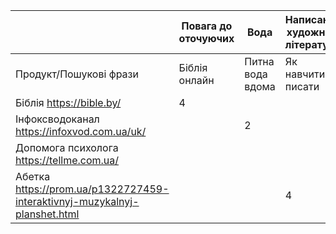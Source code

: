|                                                                           | Повага до оточуючих | Вода             | Написання художньої літератури | Психологічно-емоціональна стабільність | Тип ліцензії |
|---------------------------------------------------------------------------|---------------------|------------------|--------------------------------|----------------------------------------|--------------|
| Продукт/Пошукові фрази                                                    | Біблія онлайн       | Питна вода вдома | Як навчитися писати            | Допомога психолога                     |              |
| Біблія https://bible.by/                                                  | 4                   |                  |                                |                                        | Shareware    |
| Інфоксводоканал https://infoxvod.com.ua/uk/                               |                     | 2                |                                |                                        |              |
| Допомога психолога https://tellme.com.ua/                                 |                     |                  |                                | 2                                      |              |
| Абетка https://prom.ua/p1322727459-interaktivnyj-muzykalnyj-planshet.html |                     |                  | 4                              |                                        |              |